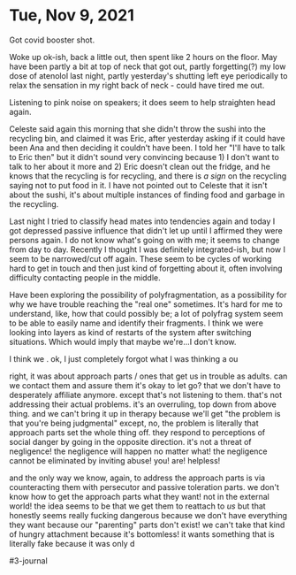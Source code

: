 # Tue, Nov 9, 2021
Got covid booster shot. 

Woke up ok-ish, back a little out, then spent like 2 hours on the floor. May have been partly a bit at top of neck that got out, partly forgetting(?) my low dose of atenolol last night, partly yesterday's shutting left eye periodically to relax the sensation in my right back of neck - could have tired me out. 

Listening to pink noise on speakers; it does seem to help straighten head again. 

Celeste said again this morning that she didn't throw the sushi into the recycling bin, and claimed it was Eric, after yesterday asking if it could have been Ana and then deciding it couldn't have been. I told her "I'll have to talk to Eric then" but it didn't sound very convincing because 1) I don't want to talk to her about it more and 2) Eric doesn't clean out the fridge, and he knows that the recycling is for recycling, and there is *a sign* on the recycling saying not to put food in it. I have not pointed out to Celeste that it isn't about the sushi, it's about multiple instances of finding food and garbage in the recycling. 

Last night I tried to classify head mates into tendencies again and today I got depressed passive influence that didn't let up until I affirmed they were persons again. I do not know what's going on with me; it seems to change from day to day. Recently I thought I was definitely integrated-ish, but now I seem to be narrowed/cut off again. These seem to be cycles of working hard to get in touch and then just kind of forgetting about it, often involving difficulty contacting people in the middle.

Have been exploring the possibility of polyfragmentation, as a possibility for why we have trouble reaching the "real one" sometimes. It's hard for me to understand, like, how that could possibly be; a lot of polyfrag system seem to be able to easily name and identify their fragments. I think we were looking into layers as kind of restarts of the system after switching situations. Which would imply that maybe we're...I don't know.

I think we . ok, I just completely forgot what I was thinking a ou

right, it was about approach parts / ones that get us in trouble as adults. 
can we contact them and assure them it's okay to let go? that we don't have to desperately affiliate anymore.
except that's not listening to them. that's not addressing their actual problems. it's an overruling, top down from above thing. and we can't bring it up in therapy because we'll get "the problem is that you're being judgmental" except, no, the problem is literally that approach parts set the whole thing off. they respond to perceptions of social danger by going in the opposite direction. it's not a threat of negligence! the negligence will happen no matter what! the negligence cannot be eliminated by inviting abuse! you! are! helpless! 

and the only way we know, again, to address the approach parts is via counteracting them with persecutor and passive toleration parts. we don't know how to get the approach parts what they want! not in the external world! the idea seems to be that we get them to reattach to *us* but that honestly seems really fucking dangerous because we don't have everything they want because our "parenting" parts don't exist! we can't take that kind of hungry attachment because it's bottomless! it wants something that is literally fake because it was only d




#3-journal